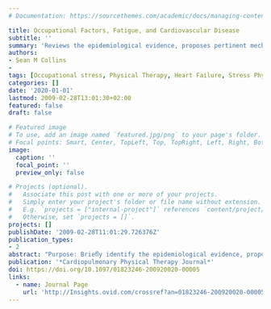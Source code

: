 ```yaml
---
# Documentation: https://sourcethemes.com/academic/docs/managing-content/

title: Occupational Factors, Fatigue, and Cardiovascular Disease
subtitle: ''
summary: 'Reviews the epidemiological evidence, proposes pertinent mechanisms, and discusses physical therapy practice as well as research implications of a causal association between occupational factors and cardiovascular disease.'
authors:
- Sean M Collins
- 
tags: [Occupational stress, Physical Therapy, Heart Failure, Stress Physiology]
categories: []
date: '2020-01-01'
lastmod: 2009-02-28T13:01:30+02:00
featured: false
draft: false

# Featured image
# To use, add an image named `featured.jpg/png` to your page's folder.
# Focal points: Smart, Center, TopLeft, Top, TopRight, Left, Right, BottomLeft, Bottom, BottomRight.
image:
  caption: ''
  focal_point: ''
  preview_only: false

# Projects (optional).
#   Associate this post with one or more of your projects.
#   Simply enter your project's folder or file name without extension.
#   E.g. `projects = ["internal-project"]` references `content/project/deep-learning/index.md`.
#   Otherwise, set `projects = []`.
projects: []
publishDate: '2009-02-28T11:01:29.726376Z'
publication_types:
- 2
abstract: "Purpose: Brieﬂy identify the epidemiological evidence, propose pertinent mechanisms, and discuss physical therapy practice as well as research implications of a causal association between occupational factors and cardiovascular disease. Summary of Key Points: There is evidence that occupational metabolic demands and work organizations characterized by reduced worker control are associated with increased risk of cardiovascular disease. It is biologically plausible that these two factors interact to create a preclinical, intermediate state of fatigue (burnout) that is a critical component in the causal path from occupational factors to CVD. Physical therapists are uniquely qualiﬁed to contribute to an understanding of these mechanisms and their resultant implications for work organization, rehabilitation, and health promotion. Statement of Recommendations: Physical therapists engaged in ergonomic job analysis should consider work related metabolic demands, worker control, and fatigue in their assessment of risk for injury and illness, in recommendations for return to work, and in the prescription of health promotion leisure time physical activity. "
publication: '*Cardiopulmonary Physical Therapy Journal*'
doi: https://doi.org/10.1097/01823246-200920020-00005
links:
  - name: Journal Page
    url: 'http://Insights.ovid.com/crossref?an=01823246-200920020-00005'
---
```

